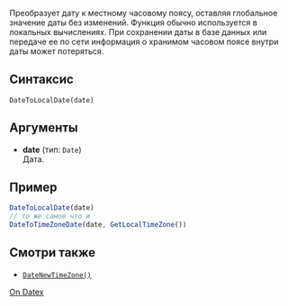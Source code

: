 Преобразует дату к местному часовому поясу, оставляя глобальное значение даты без изменений. Функция обычно используется в локальных вычислениях. При сохранении даты в базе данных или передаче ее по сети информация о хранимом часовом поясе внутри даты может потеряться.

## Синтаксис
`DateToLocalDate(date)` 

## Аргументы
- **date** (тип: `Date`)  
    Дата.

## Пример
```js
DateToLocalDate(date)
// то же самое что и
DateToTimeZoneDate(date, GetLocalTimeZone())
```

## Смотри также
- [`DateNewTimeZone()`](http://docs.datex.ru/article.htm?id=7172076235998782788)

[On Datex](http://docs.datex.ru/article.htm?id=7172076235998782791)